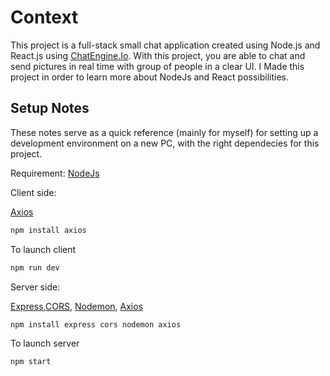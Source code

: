 # Context
This project is a full-stack small chat application created using Node.js and React.js using [ChatEngine.Io]. With this project, you are able to chat and send pictures in real time with group of people in a clear UI. I Made this project in order to learn more about NodeJs and React possibilities.


## Setup Notes

These notes serve as a quick reference (mainly for myself) for setting up a development environment on a new PC, with the right dependecies for this project.

Requirement: [NodeJs]


Client side:

[Axios]
```sh
npm install axios
```

To launch client
```sh
npm run dev
```



Server side: 

[Express],[CORS], [Nodemon], [Axios]
```sh
npm install express cors nodemon axios
```

To launch server
```sh
npm start
```

[ChatEngine.Io]: <https://chatengine.io>
[NodeJs]: <https://nodejs.org/en/download>
[Express]: <https://expressjs.com/fr/guide/routing.html>
[Nodemon]: <https://nodemon.io>
[Axios]: <https://axios-http.com/fr/docs/intro>
[CORS]: <https://expressjs.com/en/resources/middleware/cors.html>

